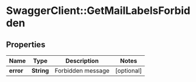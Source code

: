 # SwaggerClient::GetMailLabelsForbidden

## Properties
Name | Type | Description | Notes
------------ | ------------- | ------------- | -------------
**error** | **String** | Forbidden message | [optional] 


